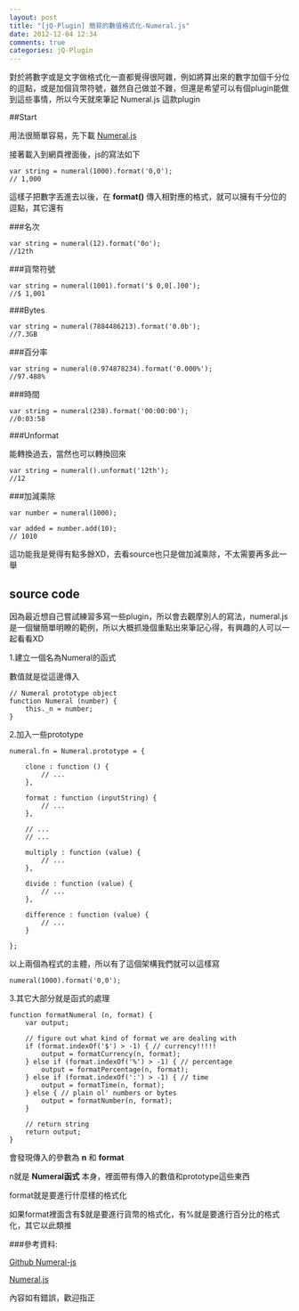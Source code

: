 ```yaml
---
layout: post
title: "[jQ-Plugin] 簡易的數值格式化-Numeral.js"
date: 2012-12-04 12:34
comments: true
categories: jQ-Plugin
---
```


對於將數字或是文字做格式化一直都覺得很阿雜，例如將算出來的數字加個千分位的逗點，或是加個貨幣符號，雖然自己做並不難，但還是希望可以有個plugin能做到這些事情，所以今天就來筆記 Numeral.js  這款plugin

<!--more-->

##Start

用法很簡單容易，先下載 <a href="http://numeraljs.com/" target="_blank">Numeral.js</a>


接著載入到網頁裡面後，js的寫法如下

	var string = numeral(1000).format('0,0');
	// 1,000
	
這樣子把數字丟進去以後，在 **format()** 傳入相對應的格式，就可以擁有千分位的逗點，其它還有


###名次
	
	var string = numeral(12).format('0o');
	//12th
	
###貨幣符號

	var string = numeral(1001).format('$ 0,0[.]00');
	//$ 1,001

###Bytes

	var string = numeral(7884486213).format('0.0b');
	//7.3GB
	
###百分率

	var string = numeral(0.974878234).format('0.000%');
	//97.488%
	
###時間

	var string = numeral(238).format('00:00:00');
	//0:03:58
	
###Unformat

能轉換過去，當然也可以轉換回來

	var string = numeral().unformat('12th');
	//12

###加減乘除

	var number = numeral(1000);

	var added = number.add(10);
	// 1010

這功能我是覺得有點多餘XD，去看source也只是做加減乘除，不太需要再多此一舉

## source code

因為最近想自己嘗試練習多寫一些plugin，所以會去觀摩別人的寫法，numeral.js是一個蠻簡單明瞭的範例，所以大概抓幾個重點出來筆記心得，有興趣的人可以一起看看XD

1.建立一個名為Numeral的函式

數值就是從這邊傳入

	// Numeral prototype object
	function Numeral (number) {
		this._n = number;
	}
2.加入一些prototype

	numeral.fn = Numeral.prototype = {

        clone : function () {
            // ...
        },

        format : function (inputString) {			
            // ...
        },
		
		// ...
		// ...

        multiply : function (value) {
            // ...
        },

        divide : function (value) {
            // ...
        },

        difference : function (value) {
            // ...
        }

    };
	
以上兩個為程式的主體，所以有了這個架構我們就可以這樣寫

	numeral(1000).format('0,0');
	
3.其它大部分就是函式的處理

	function formatNumeral (n, format) {
        var output;

        // figure out what kind of format we are dealing with
        if (format.indexOf('$') > -1) { // currency!!!!!
            output = formatCurrency(n, format);
        } else if (format.indexOf('%') > -1) { // percentage
            output = formatPercentage(n, format);
        } else if (format.indexOf(':') > -1) { // time
            output = formatTime(n, format);
        } else { // plain ol' numbers or bytes
            output = formatNumber(n, format);
        }

        // return string
        return output;
    }

會發現傳入的參數為 **n** 和 **format**

n就是 **Numeral函式** 本身，裡面帶有傳入的數值和prototype這些東西

format就是要進行什麼樣的格式化

如果format裡面含有$就是要進行貨幣的格式化，有%就是要進行百分比的格式化，其它以此類推

###參考資料:

<a href="https://github.com/adamwdraper/Numeral-js" target="_blank">Github Numeral-js</a>

<a href="http://numeraljs.com/" target="_blank">Numeral.js</a>

內容如有錯誤，歡迎指正

	

	


